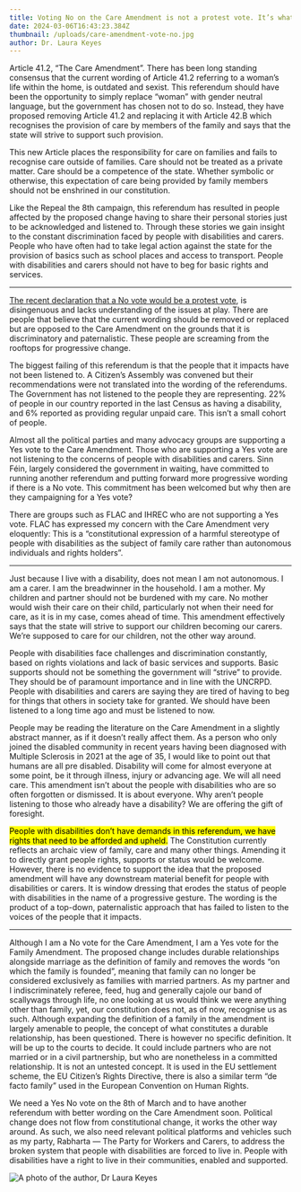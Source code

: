 ```yaml
---
title: Voting No on the Care Amendment is not a protest vote. It’s what people with disabilities and carers want.
date: 2024-03-06T16:43:23.384Z
thumbnail: /uploads/care-amendment-vote-no.jpg
author: Dr. Laura Keyes
---
```


Article 41.2, “The Care Amendment”. There has been long standing consensus that the current wording of Article 41.2 referring to a woman’s life within the home, is outdated and sexist. This referendum should have been the opportunity to simply replace “woman” with gender neutral language, but the government has chosen not to do so. Instead, they have proposed removing Article 41.2 and replacing it with Article 42.B which recognises the provision of care by members of the family and says that the state will strive to support such provision.

This new Article places the responsibility for care on families and fails to recognise care outside of families. Care should not be treated as a private matter. Care should be a competence of the state. Whether symbolic or otherwise, this expectation of care being provided by family members should not be enshrined in our constitution.

Like the Repeal the 8th campaign, this referendum has resulted in people affected by the proposed change having to share their personal stories just to be acknowledged and listened to. Through these stories we gain insight to the constant discrimination faced by people with disabilities and carers. People who have often had to take legal action against the state for the provision of basics such as school places and access to transport. People with disabilities and carers should not have to beg for basic rights and services.

---

[The recent declaration that a No vote would be a protest vote](https://www.irishtimes.com/opinion/2024/02/26/una-mullally-an-anti-government-protest-vote-in-the-referendums-would-be-a-mistake/), is disingenuous and lacks understanding of the issues at play. There are people that believe that the current wording should be removed or replaced but are opposed to the Care Amendment on the grounds that it is discriminatory and paternalistic. These people are screaming from the rooftops for progressive change.

The biggest failing of this referendum is that the people that it impacts have not been listened to. A Citizen’s Assembly was convened but their recommendations were not translated into the wording of the referendums. The Government has not listened to the people they are representing. 22% of people in our country reported in the last Census as having a disability, and 6% reported as providing regular unpaid care. This isn’t a small cohort of people.

Almost all the political parties and many advocacy groups are supporting a Yes vote to the Care Amendment. Those who are supporting a Yes vote are not listening to the concerns of people with disabilities and carers. Sinn Féin, largely considered the government in waiting, have committed to running another referendum and putting forward more progressive wording if there is a No vote. This commitment has been welcomed but why then are they campaigning for a Yes vote?

There are groups such as FLAC and IHREC who are not supporting a Yes vote. FLAC has expressed my concern with the Care Amendment very eloquently: This is a “constitutional expression of a harmful stereotype of people with disabilities as the subject of family care rather than autonomous individuals and rights holders”.

---

Just because I live with a disability, does not mean I am not autonomous. I am a carer. I am the breadwinner in the household. I am a mother. My children and partner should not be burdened with my care. No mother would wish their care on their child, particularly not when their need for care, as it is in my case, comes ahead of time. This amendment effectively says that the state will strive to support our children becoming our carers. We’re supposed to care for our children, not the other way around.

People with disabilities face challenges and discrimination constantly, based on rights violations and lack of basic services and supports. Basic supports should not be something the government will “strive” to provide. They should be of paramount importance and in line with the UNCRPD. People with disabilities and carers are saying they are tired of having to beg for things that others in society take for granted. We should have been listened to a long time ago and must be listened to now.

People may be reading the literature on the Care Amendment in a slightly abstract manner, as if it doesn’t really affect them. As a person who only joined the disabled community in recent years having been diagnosed with Multiple Sclerosis in 2021 at the age of 35, I would like to point out that humans are all pre disabled. Disability will come for almost everyone at some point, be it through illness, injury or advancing age. We will all need care. This amendment isn’t about the people with disabilities who are so often forgotten or dismissed. It is about everyone. Why aren’t people listening to those who already have a disability? We are offering the gift of foresight.

<mark>People with disabilities don’t have demands in this referendum, we have rights that need to be afforded and upheld.</mark> The Constitution currently reflects an archaic view of family, care and many other things. Amending it to directly grant people rights, supports or status would be welcome. However, there is no evidence to support the idea that the proposed amendment will have any downstream material benefit for people with disabilities or carers. It is window dressing that erodes the status of people with disabilities in the name of a progressive gesture. The wording is the product of a top-down, paternalistic approach that has failed to listen to the voices of the people that it impacts.

---

Although I am a No vote for the Care Amendment, I am a Yes vote for the Family Amendment. The proposed change includes durable relationships alongside marriage as the definition of family and removes the words “on which the family is founded”, meaning that family can no longer be considered exclusively as families with married partners. As my partner and I indiscriminately referee, feed, hug and generally cajole our band of scallywags through life, no one looking at us would think we were anything other than family, yet, our constitution does not, as of now, recognise us as such. Although expanding the definition of a family in the amendment is largely amenable to people, the concept of what constitutes a durable relationship, has been questioned. There is however no specific definition. It will be up to the courts to decide. It could include partners who are not married or in a civil partnership, but who are nonetheless in a committed relationship. It is not an untested concept. It is used in the EU settlement scheme, the EU Citizen’s Rights Directive, there is also a similar term “de facto family” used in the European Convention on Human Rights.

We need a Yes No vote on the 8th of March and to have another referendum with better wording on the Care Amendment soon. Political change does not flow from constitutional change, it works the other way around. As such, we also need relevant political platforms and vehicles such as my party, Rabharta — The Party for Workers and Carers, to address the broken system that people with disabilities are forced to live in. People with disabilities have a right to live in their communities, enabled and supported.

![A photo of the author, Dr Laura Keyes](/uploads/laurakeyes.webp "Dr Laura Keyes is a senior academic in the area of health services research, a person living with a disability and a Limerick-based member of Rabharta: The Party for Workers and Carers.")
